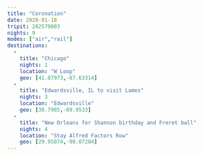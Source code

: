```yaml
---
title: "Coronation"
date: 2020-01-18
tripit: 282579003
nights: 9
modes: ["air","rail"]
destinations:
  -
    title: "Chicago"
    nights: 1
    location: "W Loop"
    geo: [41.87973,-87.63314]
  -
    title: "Edwardsville, IL to visit Lames"
    nights: 3
    location: "Edwardsville"
    geo: [38.7985,-89.9533]
  -
    title: "New Orleans for Shannon birthday and Freret ball"
    nights: 4
    location: "Stay Alfred Factors Row"
    geo: [29.95074,-90.07204]
---
```



